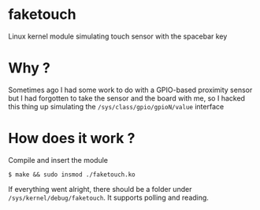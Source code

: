 # faketouch
Linux kernel module simulating touch sensor with the spacebar key

# Why ?
Sometimes ago I had some work to do with a GPIO-based proximity sensor
but I had forgotten to take the sensor and the board with me, so I hacked
this thing up simulating the `/sys/class/gpio/gpioN/value` interface

# How does it work ?
Compile and insert the module

```
$ make && sudo insmod ./faketouch.ko
```

If everything went alright, there should be a folder under `/sys/kernel/debug/faketouch`.
It supports polling and reading.
